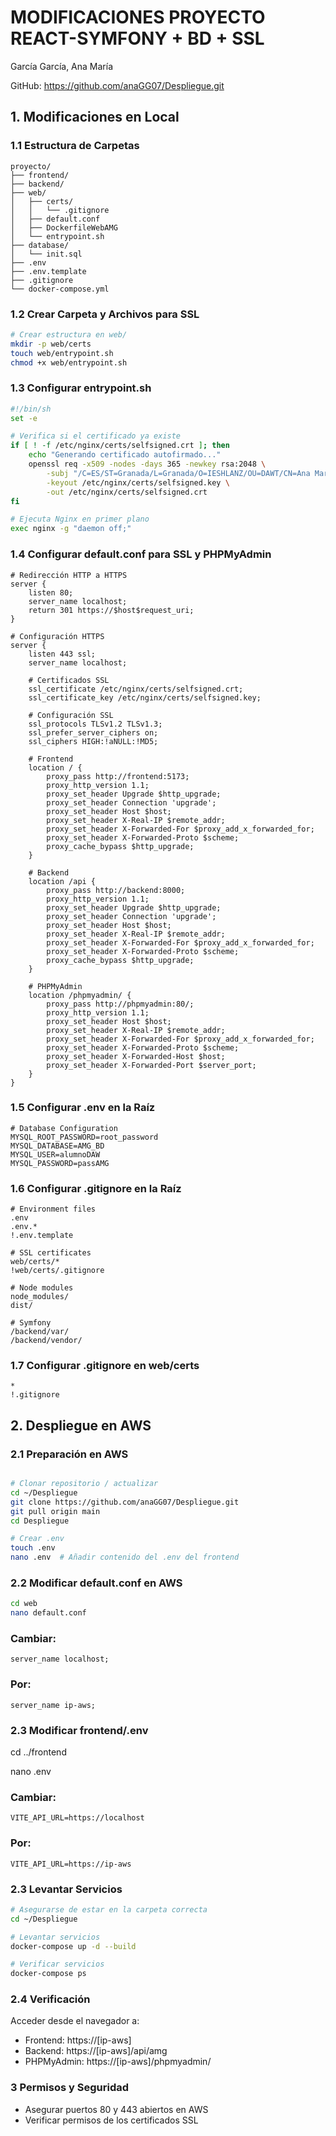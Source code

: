 # MODIFICACIONES PROYECTO REACT-SYMFONY + BD + SSL
García García, Ana María

GitHub: https://github.com/anaGG07/Despliegue.git

## 1. Modificaciones en Local

### 1.1 Estructura de Carpetas
```
proyecto/
├── frontend/
├── backend/
├── web/
│   ├── certs/
│   │   └── .gitignore
│   ├── default.conf
│   ├── DockerfileWebAMG
│   └── entrypoint.sh
├── database/
│   └── init.sql
├── .env
├── .env.template
├── .gitignore
└── docker-compose.yml
```

### 1.2 Crear Carpeta y Archivos para SSL
```bash
# Crear estructura en web/
mkdir -p web/certs
touch web/entrypoint.sh
chmod +x web/entrypoint.sh
```

### 1.3 Configurar entrypoint.sh
```bash
#!/bin/sh
set -e

# Verifica si el certificado ya existe
if [ ! -f /etc/nginx/certs/selfsigned.crt ]; then
    echo "Generando certificado autofirmado..."
    openssl req -x509 -nodes -days 365 -newkey rsa:2048 \
        -subj "/C=ES/ST=Granada/L=Granada/O=IESHLANZ/OU=DAWT/CN=Ana Maria Garcia Garcia/emailAddress=tu.email@ejemplo.com" \
        -keyout /etc/nginx/certs/selfsigned.key \
        -out /etc/nginx/certs/selfsigned.crt
fi

# Ejecuta Nginx en primer plano
exec nginx -g "daemon off;"
```

### 1.4 Configurar default.conf para SSL y PHPMyAdmin
```nginx
# Redirección HTTP a HTTPS
server {
    listen 80;
    server_name localhost;
    return 301 https://$host$request_uri;
}

# Configuración HTTPS
server {
    listen 443 ssl;
    server_name localhost;

    # Certificados SSL
    ssl_certificate /etc/nginx/certs/selfsigned.crt;
    ssl_certificate_key /etc/nginx/certs/selfsigned.key;
    
    # Configuración SSL
    ssl_protocols TLSv1.2 TLSv1.3;
    ssl_prefer_server_ciphers on;
    ssl_ciphers HIGH:!aNULL:!MD5;

    # Frontend
    location / {
        proxy_pass http://frontend:5173;
        proxy_http_version 1.1;
        proxy_set_header Upgrade $http_upgrade;
        proxy_set_header Connection 'upgrade';
        proxy_set_header Host $host;
        proxy_set_header X-Real-IP $remote_addr;
        proxy_set_header X-Forwarded-For $proxy_add_x_forwarded_for;
        proxy_set_header X-Forwarded-Proto $scheme;
        proxy_cache_bypass $http_upgrade;
    }

    # Backend
    location /api {
        proxy_pass http://backend:8000;
        proxy_http_version 1.1;
        proxy_set_header Upgrade $http_upgrade;
        proxy_set_header Connection 'upgrade';
        proxy_set_header Host $host;
        proxy_set_header X-Real-IP $remote_addr;
        proxy_set_header X-Forwarded-For $proxy_add_x_forwarded_for;
        proxy_set_header X-Forwarded-Proto $scheme;
        proxy_cache_bypass $http_upgrade;
    }

    # PHPMyAdmin
    location /phpmyadmin/ {
        proxy_pass http://phpmyadmin:80/;
        proxy_http_version 1.1;
        proxy_set_header Host $host;
        proxy_set_header X-Real-IP $remote_addr;
        proxy_set_header X-Forwarded-For $proxy_add_x_forwarded_for;
        proxy_set_header X-Forwarded-Proto $scheme;
        proxy_set_header X-Forwarded-Host $host;
        proxy_set_header X-Forwarded-Port $server_port;
    }
}
```

### 1.5 Configurar .env en la Raíz
```env
# Database Configuration
MYSQL_ROOT_PASSWORD=root_password
MYSQL_DATABASE=AMG_BD
MYSQL_USER=alumnoDAW
MYSQL_PASSWORD=passAMG
```

### 1.6 Configurar .gitignore en la Raíz
```gitignore
# Environment files
.env
.env.*
!.env.template

# SSL certificates
web/certs/*
!web/certs/.gitignore

# Node modules
node_modules/
dist/

# Symfony
/backend/var/
/backend/vendor/
```

### 1.7 Configurar .gitignore en web/certs
```gitignore
*
!.gitignore
```

## 2. Despliegue en AWS

### 2.1 Preparación en AWS
```bash

# Clonar repositorio / actualizar
cd ~/Despliegue
git clone https://github.com/anaGG07/Despliegue.git
git pull origin main
cd Despliegue

# Crear .env
touch .env
nano .env  # Añadir contenido del .env del frontend
```

### 2.2 Modificar default.conf en AWS
```bash
cd web
nano default.conf
```
### Cambiar:
```nginx
server_name localhost;
```
### Por:
```nginx
server_name ip-aws;
```
### 2.3 Modificar frontend/.env

cd ../frontend

nano .env

### Cambiar:
```nginx
VITE_API_URL=https://localhost
```
### Por:
```nginx
VITE_API_URL=https://ip-aws
```


### 2.3 Levantar Servicios
```bash
# Asegurarse de estar en la carpeta correcta
cd ~/Despliegue

# Levantar servicios
docker-compose up -d --build

# Verificar servicios
docker-compose ps
```

### 2.4 Verificación
Acceder desde el navegador a:
- Frontend: https://[ip-aws]
- Backend: https://[ip-aws]/api/amg
- PHPMyAdmin: https://[ip-aws]/phpmyadmin/


### 3 Permisos y Seguridad
- Asegurar puertos 80 y 443 abiertos en AWS
- Verificar permisos de los certificados SSL